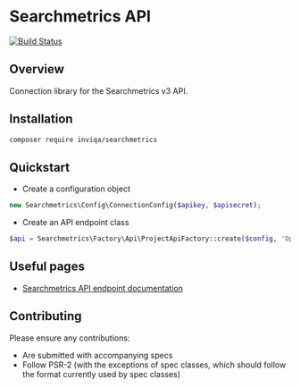 # Searchmetrics API

[![Build Status](https://travis-ci.org/inviqa/searchmetrics.svg?branch=develop)](https://travis-ci.org/inviqa/searchmetrics)

## Overview

Connection library for the Searchmetrics v3 API.

## Installation

```bash
composer require inviqa/searchmetrics
```

## Quickstart

* Create a configuration object

```php
new Searchmetrics\Config\ConnectionConfig($apikey, $apisecret);
```

* Create an API endpoint class

```php
$api = Searchmetrics\Factory\Api\ProjectApiFactory::create($config, 'Optimization');
```

## Useful pages

* [Searchmetrics API endpoint documentation](http://api.searchmetrics.com/v3/documentation/api-calls)

## Contributing

Please ensure any contributions:

* Are submitted with accompanying specs
* Follow PSR-2 (with the exceptions of spec classes, which should follow the
  format currently used by spec classes)
